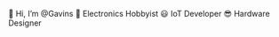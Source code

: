 👋 Hi, I’m @Gavins 
👀 Electronics Hobbyist
😃 IoT Developer
😎 Hardware Designer

<!---
GavinsMJ/GavinsMJ is a ✨ special ✨ repository because its `README.md` (this file) appears on your GitHub profile.
You can click the Preview link to take a look at your changes.
--->
